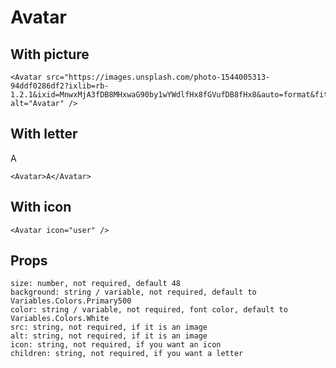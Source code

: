 # Avatar

## With picture

<Avatar src="https://images.unsplash.com/photo-1544005313-94ddf0286df2?ixlib=rb-1.2.1&ixid=MnwxMjA3fDB8MHxwaG90by1wYWdlfHx8fGVufDB8fHx8&auto=format&fit=crop&w=688&q=80" alt="Avatar" />

```
<Avatar src="https://images.unsplash.com/photo-1544005313-94ddf0286df2?ixlib=rb-1.2.1&ixid=MnwxMjA3fDB8MHxwaG90by1wYWdlfHx8fGVufDB8fHx8&auto=format&fit=crop&w=688&q=80" alt="Avatar" />
```

## With letter

<Avatar>A</Avatar>

```
<Avatar>A</Avatar>
```

## With icon

<Avatar icon="user" />

```
<Avatar icon="user" />
```

## Props

```
size: number, not required, default 48
background: string / variable, not required, default to Variables.Colors.Primary500
color: string / variable, not required, font color, default to Variables.Colors.White
src: string, not required, if it is an image
alt: string, not required, if it is an image
icon: string, not required, if you want an icon
children: string, not required, if you want a letter
```